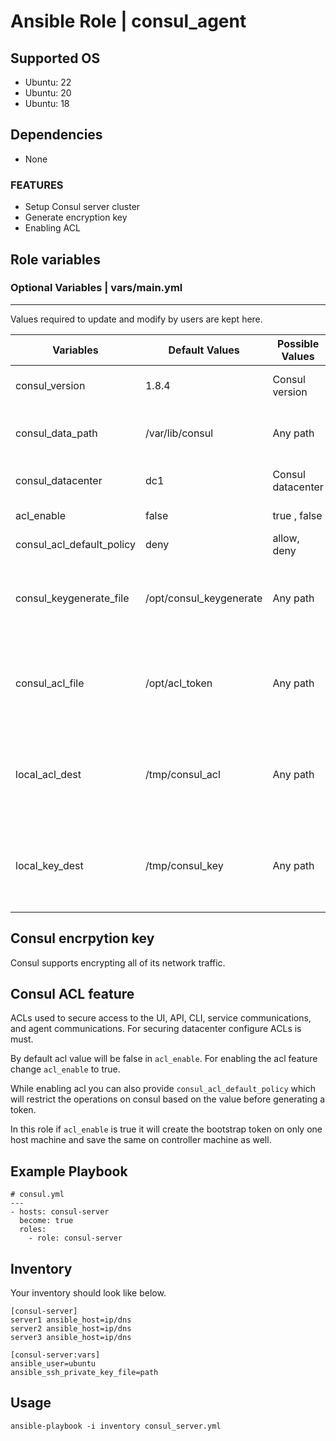Ansible Role | consul_agent
========================

**Supported OS**
------------
  * Ubuntu: 22
  * Ubuntu: 20
  * Ubuntu: 18

**Dependencies**
------------
  * None

### **FEATURES**
* Setup Consul server cluster
* Generate encryption key 
* Enabling ACL

## **Role variables**

### **Optional Variables | vars/main.yml**
----------------------------
Values required to update and modify by users are kept here.

|**Variables**| **Default Values**|**Possible Values**| **Description**|
|----------|---------|-------|---------------|
| consul_version | 1.8.4 | Consul version | Default version of consul |
| consul_data_path | /var/lib/consul | Any path | Data storage directory for consul |
| consul_datacenter | dc1 | Consul datacenter | Default consul datacenter |
| acl_enable | false | true , false | ACL enable value |
| consul_acl_default_policy | deny | allow, deny | ACL default policy  | 
| consul_keygenerate_file | /opt/consul_keygenerate | Any path |File Location for storing encrpytion key on host machine |   
| consul_acl_file | /opt/acl_token | Any path |File Location for storing acl bootstrap token on host machine |   
| local_acl_dest | /tmp/consul_acl | Any path |File Location for storing acl bootstrap token on controller machine |   
| local_key_dest | /tmp/consul_key | Any path | File Location for storing encrpytion key on controller machine |   

## **Consul encrpytion key**
Consul supports encrypting all of its network traffic.

## **Consul ACL feature** 
ACLs used to secure access to the UI, API, CLI, service communications, and agent communications. For securing datacenter configure ACLs is must.

By default acl value will be false in `acl_enable`. 
For enabling the acl feature change `acl_enable` to true.

While enabling acl you can also provide `consul_acl_default_policy` which will restrict the operations on consul based on the value before generating a token.

In this role if `acl_enable` is true it will create the bootstrap token on only one host machine and save the same on controller machine as well. 

**Example Playbook**
-------------------

```
# consul.yml
---
- hosts: consul-server
  become: true
  roles:
    - role: consul-server
```

**Inventory**
-----------------

Your inventory should look like below.

```
[consul-server]
server1 ansible_host=ip/dns 
server2 ansible_host=ip/dns
server3 ansible_host=ip/dns 

[consul-server:vars]
ansible_user=ubuntu
ansible_ssh_private_key_file=path
```

**Usage**
-------------------
```
ansible-playbook -i inventory consul_server.yml
```
